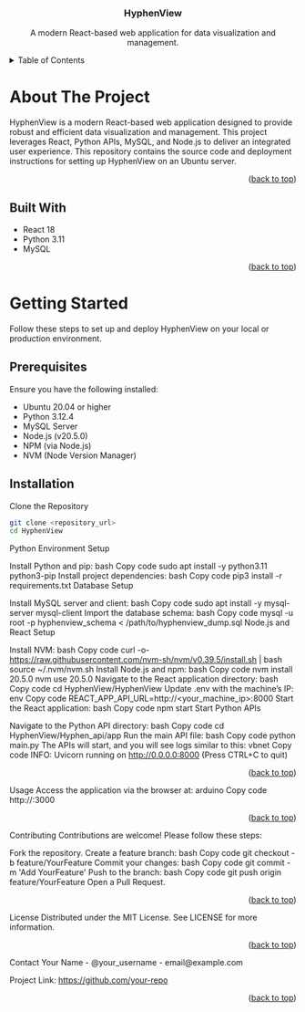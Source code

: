 <!-- Improved compatibility of back to top link -->
<a id="readme-top"></a>

<!-- PROJECT LOGO --> 
<br /> 
<div align="center"> <h3 align="center">HyphenView</h3> 
<p align="center"> A modern React-based web application for data visualization and management. 
<br /> 
</div> 
<!-- TABLE OF CONTENTS --> 

<details> <summary>Table of Contents</summary> 
  <ol> 
    <li> <a href="#about-the-project">About The Project</a> 
      <ul> <li><a href="#built-with">Built With</a></li> </ul> 
    </li> 
    <li> <a href="#getting-started">Getting Started</a> 
      <ul> 
      <li><a href="#prerequisites">Prerequisites</a></li> 
      <li><a href="#installation">Installation</a></li> 
      </ul> </li> <li><a href="#usage">Usage</a></li> 
    <li><a href="#contributing">Contributing</a></li> 
    <li><a href="#license">License</a></li> 
    <li><a href="#contact">Contact</a></li> 
  </ol> 
</details> 
<!-- ABOUT THE PROJECT -->

# About The Project
HyphenView is a modern React-based web application designed to provide robust and efficient data visualization and management. This project leverages React, Python APIs, MySQL, and Node.js to deliver an integrated user experience. This repository contains the source code and deployment instructions for setting up HyphenView on an Ubuntu server.

<p align="right">(<a href="#readme-top">back to top</a>)</p>

## Built With
* React 18
* Python 3.11
* MySQL
  
<p align="right">(<a href="#readme-top">back to top</a>)</p> 

<!-- GETTING STARTED -->

# Getting Started
Follow these steps to set up and deploy HyphenView on your local or production environment.

## Prerequisites
Ensure you have the following installed:

* Ubuntu 20.04 or higher
* Python 3.12.4
* MySQL Server
* Node.js (v20.5.0)
* NPM (via Node.js)
* NVM (Node Version Manager)
  
## Installation
Clone the Repository

  ```sh
  git clone <repository_url>
  cd HyphenView
  ```

Python Environment Setup

Install Python and pip:
bash
Copy code
sudo apt install -y python3.11 python3-pip
Install project dependencies:
bash
Copy code
pip3 install -r requirements.txt
Database Setup

Install MySQL server and client:
bash
Copy code
sudo apt install -y mysql-server mysql-client
Import the database schema:
bash
Copy code
mysql -u root -p hyphenview_schema < /path/to/hyphenview_dump.sql
Node.js and React Setup

Install NVM:
bash
Copy code
curl -o- https://raw.githubusercontent.com/nvm-sh/nvm/v0.39.5/install.sh | bash
source ~/.nvm/nvm.sh
Install Node.js and npm:
bash
Copy code
nvm install 20.5.0
nvm use 20.5.0
Navigate to the React application directory:
bash
Copy code
cd HyphenView/HyphenView
Update .env with the machine’s IP:
env
Copy code
REACT_APP_API_URL=http://<your_machine_ip>:8000
Start the React application:
bash
Copy code
npm start
Start Python APIs

Navigate to the Python API directory:
bash
Copy code
cd HyphenView/Hyphen_api/app
Run the main API file:
bash
Copy code
python main.py
The APIs will start, and you will see logs similar to this:
vbnet
Copy code
INFO:     Uvicorn running on http://0.0.0.0:8000 (Press CTRL+C to quit)
<p align="right">(<a href="#readme-top">back to top</a>)</p> <!-- USAGE -->
Usage
Access the application via the browser at:
arduino
Copy code
http://<your_machine_ip>:3000
<p align="right">(<a href="#readme-top">back to top</a>)</p> <!-- CONTRIBUTING -->
Contributing
Contributions are welcome! Please follow these steps:

Fork the repository.
Create a feature branch:
bash
Copy code
git checkout -b feature/YourFeature
Commit your changes:
bash
Copy code
git commit -m 'Add YourFeature'
Push to the branch:
bash
Copy code
git push origin feature/YourFeature
Open a Pull Request.
<p align="right">(<a href="#readme-top">back to top</a>)</p> <!-- LICENSE -->
License
Distributed under the MIT License. See LICENSE for more information.

<p align="right">(<a href="#readme-top">back to top</a>)</p> <!-- CONTACT -->
Contact
Your Name - @your_username - email@example.com

Project Link: https://github.com/your-repo

<p align="right">(<a href="#readme-top">back to top</a>)</p> <!-- MARKDOWN LINKS & IMAGES -->

